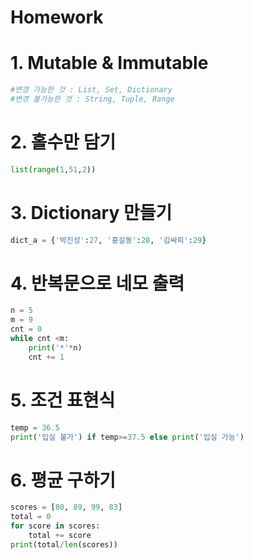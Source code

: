 # Homework

# 1. Mutable & Immutable

```python
#변경 가능한 것 : List, Set, Dictionary
#변경 불가능한 것 : String, Tuple, Range
```



# 2. 홀수만 담기

```python
list(range(1,51,2))
```



# 3. Dictionary 만들기

```python
dict_a = {'박진성':27, '홍길동':28, '김싸피':29}
```



# 4. 반복문으로 네모 출력

```python
n = 5
m = 9
cnt = 0
while cnt <m:
    print('*'*n)
    cnt += 1
```



# 5. 조건 표현식

```python
temp = 36.5
print('입실 불가') if temp>=37.5 else print('입실 가능')
```



# 6. 평균 구하기

```python
scores = [80, 89, 99, 83]
total = 0
for score in scores:
    total += score
print(total/len(scores))
```

